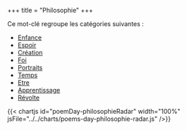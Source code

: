 +++
title = "Philosophie"
+++

Ce mot-clé regroupe les catégories suivantes :

- [Enfance](/categories/enfance)
- [Espoir](/categories/espoir)
- [Création](/categories/creation)
- [Foi](/categories/foi)
- [Portraits](/categories/portraits)
- [Temps](/categories/temps)
- [Etre](/categories/etre)
- [Apprentissage](/categories/apprentissage)
- [Révolte](/categories/revolte)

{{< chartjs id="poemDay-philosophieRadar" width="100%" jsFile="../../charts/poems-day-philosophie-radar.js" />}}